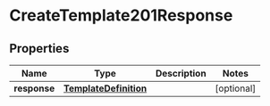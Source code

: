 

# CreateTemplate201Response


## Properties

| Name | Type | Description | Notes |
|------------ | ------------- | ------------- | -------------|
|**response** | [**TemplateDefinition**](TemplateDefinition.md) |  |  [optional] |




